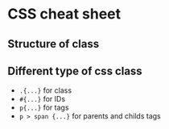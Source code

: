 #  CSS cheat sheet

## Structure of class

## Different type of css class

- `.{...}` for class
- `#{...}` for IDs
- `p{...}` for tags
- `p > span {...}` for parents and childs tags

